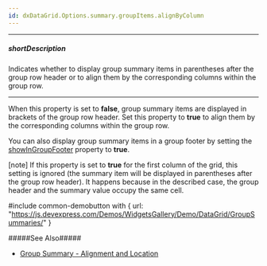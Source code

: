 ```yaml
---
id: dxDataGrid.Options.summary.groupItems.alignByColumn
---
```

---
##### shortDescription
Indicates whether to display group summary items in parentheses after the group row header or to align them by the corresponding columns within the group row.

---
When this property is set to **false**, group summary items are displayed in brackets of the group row header. Set this property to **true** to align them by the corresponding columns within the group row.

You can also display group summary items in a group footer by setting the [showInGroupFooter](/api-reference/10%20UI%20Components/dxDataGrid/1%20Configuration/summary/groupItems/showInGroupFooter.md '/Documentation/ApiReference/UI_Components/dxDataGrid/Configuration/summary/groupItems/#showInGroupFooter') property to **true**.

[note] If this property is set to **true** for the first column of the grid, this setting is ignored (the summary item will be displayed in parentheses after the group row header). It happens because in the described case, the group header and the summary value occupy the same cell.

#include common-demobutton with {
    url: "https://js.devexpress.com/Demos/WidgetsGallery/Demo/DataGrid/GroupSummaries/"
}

#####See Also#####
- [Group Summary - Alignment and Location](/concepts/05%20UI%20Components/DataGrid/65%20Summaries/20%20Group%20Summary/10%20Alignment%20and%20Location.md '/Documentation/Guide/UI_Components/DataGrid/Summaries/Group_Summary/#Alignment_and_Location')